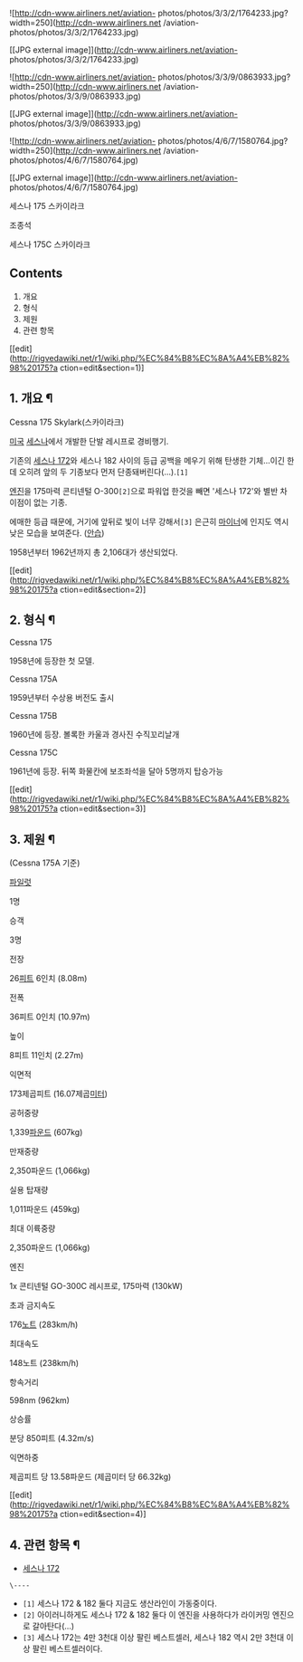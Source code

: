 ![http://cdn-www.airliners.net/aviation-
photos/photos/3/3/2/1764233.jpg?width=250](http://cdn-www.airliners.net
/aviation-photos/photos/3/3/2/1764233.jpg)

[[JPG external image]](http://cdn-www.airliners.net/aviation-
photos/photos/3/3/2/1764233.jpg)

![http://cdn-www.airliners.net/aviation-
photos/photos/3/3/9/0863933.jpg?width=250](http://cdn-www.airliners.net
/aviation-photos/photos/3/3/9/0863933.jpg)

[[JPG external image]](http://cdn-www.airliners.net/aviation-
photos/photos/3/3/9/0863933.jpg)

![http://cdn-www.airliners.net/aviation-
photos/photos/4/6/7/1580764.jpg?width=250](http://cdn-www.airliners.net
/aviation-photos/photos/4/6/7/1580764.jpg)

[[JPG external image]](http://cdn-www.airliners.net/aviation-
photos/photos/4/6/7/1580764.jpg)

세스나 175 스카이라크

조종석

세스나 175C 스카이라크

  

## Contents

    

1. 개요 
2. 형식 
3. 제원 
4. 관련 항목 

[[edit](http://rigvedawiki.net/r1/wiki.php/%EC%84%B8%EC%8A%A4%EB%82%98%20175?a
ction=edit&section=1)]

## 1. 개요 ¶

Cessna 175 Skylark(스카이라크)

  

[미국](%EB%AF%B8%EA%B5%AD.md) [세스나](%EC%84%B8%EC%8A%A4%EB%82%98.md)에서 개발한
단발 레시프로 경비행기.

  

기존의 [세스나 172](%EC%84%B8%EC%8A%A4%EB%82%98%20172.md)와 세스나 182 사이의 등급 공백을 메우기
위해 탄생한 기체...이긴 한데 오히려 앞의 두 기종보다 먼저 단종돼버린다(...).`[1]`

  

[엔진](%EC%97%94%EC%A7%84.md)을 175마력 콘티넨털 O-300`[2]`으로 파워업 한것을 빼면 '세스나 172'와
별반 차이점이 없는 기종.

  

에매한 등급 때문에, 거기에 앞뒤로 빛이 너무 강해서`[3]` 은근히
[마이너](%EB%A7%88%EC%9D%B4%EB%84%88.md)에 인지도 역시 낮은 모습을 보여준다.
([안습](%EC%95%88%EC%8A%B5.md))

  

1958년부터 1962년까지 총 2,106대가 생산되었다.

  

[[edit](http://rigvedawiki.net/r1/wiki.php/%EC%84%B8%EC%8A%A4%EB%82%98%20175?a
ction=edit&section=2)]

## 2. 형식 ¶

Cessna 175

1958년에 등장한 첫 모델.

Cessna 175A

1959년부터 수상용 버전도 출시

Cessna 175B

1960년에 등장. 볼록한 카울과 경사진 수직꼬리날개

Cessna 175C

1961년에 등장. 뒤쪽 화물칸에 보조좌석을 달아 5명까지 탑승가능

[[edit](http://rigvedawiki.net/r1/wiki.php/%EC%84%B8%EC%8A%A4%EB%82%98%20175?a
ction=edit&section=3)]

## 3. 제원 ¶

(Cessna 175A 기준)  

[파일럿](%ED%8C%8C%EC%9D%BC%EB%9F%BF.md)

1명

승객

3명

전장

26[피트](%ED%94%BC%ED%8A%B8.md) 6인치 (8.08m)

전폭

36피트 0인치 (10.97m)

높이

8피트 11인치 (2.27m)

익면적

173제곱피트 (16.07제곱[미터](%EB%AF%B8%ED%84%B0.md))

공허중량

1,339[파운드](%ED%8C%8C%EC%9A%B4%EB%93%9C.md) (607kg)

만재중량

2,350파운드 (1,066kg)

실용 탑재량

1,011파운드 (459kg)

최대 이륙중량

2,350파운드 (1,066kg)

엔진

1x 콘티넨털 GO-300C 레시프로, 175마력 (130kW)

초과 금지속도

176[노트](%EB%85%B8%ED%8A%B8.md) (283km/h)

최대속도

148노트 (238km/h)

항속거리

598nm (962km)

상승률

분당 850피트 (4.32m/s)

익면하중

제곱피트 당 13.58파운드 (제곱미터 당 66.32kg)

[[edit](http://rigvedawiki.net/r1/wiki.php/%EC%84%B8%EC%8A%A4%EB%82%98%20175?a
ction=edit&section=4)]

## 4. 관련 항목 ¶

  * [세스나 172](%EC%84%B8%EC%8A%A4%EB%82%98%20172.md)

`\----`

  * `[1]` 세스나 172 & 182 둘다 지금도 생산라인이 가동중이다.
  * `[2]` 아이러니하게도 세스나 172 & 182 둘다 이 엔진을 사용하다가 라이커밍 엔진으로 갈아탄다(...)
  * `[3]` 세스나 172는 4만 3천대 이상 팔린 베스트셀러, 세스나 182 역시 2만 3천대 이상 팔린 베스트셀러이다.


